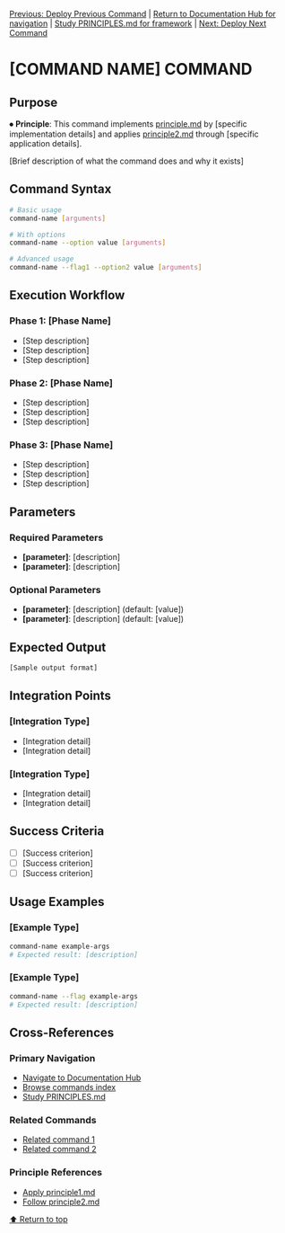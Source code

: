 
[Previous: Deploy Previous Command](previous-command.md) | [Return to Documentation Hub for navigation](../index.md) | [Study PRINCIPLES.md for framework](principles/PRINCIPLES.md) | [Next: Deploy Next Command](next-command.md)

# [COMMAND NAME] COMMAND

## Purpose

⏺ **Principle**: This command implements [principle.md](../principles/principle.md) by [specific implementation details] and applies [principle2.md](../principles/principle2.md) through [specific application details].

[Brief description of what the command does and why it exists]

## Command Syntax

```bash
# Basic usage
command-name [arguments]

# With options
command-name --option value [arguments]

# Advanced usage
command-name --flag1 --option2 value [arguments]
```

## Execution Workflow

### Phase 1: [Phase Name]
- [Step description]
- [Step description]
- [Step description]

### Phase 2: [Phase Name]
- [Step description]
- [Step description]
- [Step description]

### Phase 3: [Phase Name]
- [Step description]
- [Step description]
- [Step description]

## Parameters

### Required Parameters
- **[parameter]**: [description]
- **[parameter]**: [description]

### Optional Parameters
- **[parameter]**: [description] (default: [value])
- **[parameter]**: [description] (default: [value])

## Expected Output

```bash
[Sample output format]
```

## Integration Points

### [Integration Type]
- [Integration detail]
- [Integration detail]

### [Integration Type]
- [Integration detail]
- [Integration detail]

## Success Criteria

- [ ] [Success criterion]
- [ ] [Success criterion]
- [ ] [Success criterion]

## Usage Examples

### [Example Type]
```bash
command-name example-args
# Expected result: [description]
```

### [Example Type]
```bash
command-name --flag example-args
# Expected result: [description]
```

## Cross-References

### Primary Navigation
- [Navigate to Documentation Hub](../index.md)
- [Browse commands index](philosophy/index.md)
- [Study PRINCIPLES.md](principles/PRINCIPLES.md)

### Related Commands
- [Related command 1](command1.md)
- [Related command 2](command2.md)

### Principle References
- [Apply principle1.md](../principles/principle1.md)
- [Follow principle2.md](../principles/principle2.md)

[⬆ Return to top](#command-name-command)